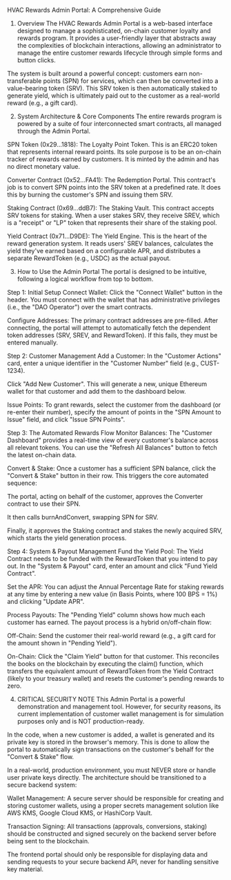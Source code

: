 HVAC Rewards Admin Portal: A Comprehensive Guide
1. Overview
The HVAC Rewards Admin Portal is a web-based interface designed to manage a sophisticated, on-chain customer loyalty and rewards program. It provides a user-friendly layer that abstracts away the complexities of blockchain interactions, allowing an administrator to manage the entire customer rewards lifecycle through simple forms and button clicks.

The system is built around a powerful concept: customers earn non-transferable points (SPN) for services, which can then be converted into a value-bearing token (SRV). This SRV token is then automatically staked to generate yield, which is ultimately paid out to the customer as a real-world reward (e.g., a gift card).

2. System Architecture & Core Components
The entire rewards program is powered by a suite of four interconnected smart contracts, all managed through the Admin Portal.

SPN Token (0x29...1818): The Loyalty Point Token. This is an ERC20 token that represents internal reward points. Its sole purpose is to be an on-chain tracker of rewards earned by customers. It is minted by the admin and has no direct monetary value.

Converter Contract (0x52...FA41): The Redemption Portal. This contract's job is to convert SPN points into the SRV token at a predefined rate. It does this by burning the customer's SPN and issuing them SRV.

Staking Contract (0x69...ddB7): The Staking Vault. This contract accepts SRV tokens for staking. When a user stakes SRV, they receive SREV, which is a "receipt" or "LP" token that represents their share of the staking pool.

Yield Contract (0x71...D9DE): The Yield Engine. This is the heart of the reward generation system. It reads users' SREV balances, calculates the yield they've earned based on a configurable APR, and distributes a separate RewardToken (e.g., USDC) as the actual payout.

3. How to Use the Admin Portal
The portal is designed to be intuitive, following a logical workflow from top to bottom.

Step 1: Initial Setup
Connect Wallet: Click the "Connect Wallet" button in the header. You must connect with the wallet that has administrative privileges (i.e., the "DAO Operator") over the smart contracts.

Configure Addresses: The primary contract addresses are pre-filled. After connecting, the portal will attempt to automatically fetch the dependent token addresses (SRV, SREV, and RewardToken). If this fails, they must be entered manually.

Step 2: Customer Management
Add a Customer: In the "Customer Actions" card, enter a unique identifier in the "Customer Number" field (e.g., CUST-1234).

Click "Add New Customer". This will generate a new, unique Ethereum wallet for that customer and add them to the dashboard below.

Issue Points: To grant rewards, select the customer from the dashboard (or re-enter their number), specify the amount of points in the "SPN Amount to Issue" field, and click "Issue SPN Points".

Step 3: The Automated Rewards Flow
Monitor Balances: The "Customer Dashboard" provides a real-time view of every customer's balance across all relevant tokens. You can use the "Refresh All Balances" button to fetch the latest on-chain data.

Convert & Stake: Once a customer has a sufficient SPN balance, click the "Convert & Stake" button in their row. This triggers the core automated sequence:

The portal, acting on behalf of the customer, approves the Converter contract to use their SPN.

It then calls burnAndConvert, swapping SPN for SRV.

Finally, it approves the Staking contract and stakes the newly acquired SRV, which starts the yield generation process.

Step 4: System & Payout Management
Fund the Yield Pool: The Yield Contract needs to be funded with the RewardToken that you intend to pay out. In the "System & Payout" card, enter an amount and click "Fund Yield Contract".

Set the APR: You can adjust the Annual Percentage Rate for staking rewards at any time by entering a new value (in Basis Points, where 100 BPS = 1%) and clicking "Update APR".

Process Payouts: The "Pending Yield" column shows how much each customer has earned. The payout process is a hybrid on/off-chain flow:

Off-Chain: Send the customer their real-world reward (e.g., a gift card for the amount shown in "Pending Yield").

On-Chain: Click the "Claim Yield" button for that customer. This reconciles the books on the blockchain by executing the claim() function, which transfers the equivalent amount of RewardToken from the Yield Contract (likely to your treasury wallet) and resets the customer's pending rewards to zero.

4. CRITICAL SECURITY NOTE
This Admin Portal is a powerful demonstration and management tool. However, for security reasons, its current implementation of customer wallet management is for simulation purposes only and is NOT production-ready.

In the code, when a new customer is added, a wallet is generated and its private key is stored in the browser's memory. This is done to allow the portal to automatically sign transactions on the customer's behalf for the "Convert & Stake" flow.

In a real-world, production environment, you must NEVER store or handle user private keys directly. The architecture should be transitioned to a secure backend system:

Wallet Management: A secure server should be responsible for creating and storing customer wallets, using a proper secrets management solution like AWS KMS, Google Cloud KMS, or HashiCorp Vault.

Transaction Signing: All transactions (approvals, conversions, staking) should be constructed and signed securely on the backend server before being sent to the blockchain.

The frontend portal should only be responsible for displaying data and sending requests to your secure backend API, never for handling sensitive key material.
